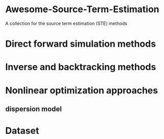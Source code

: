 # Awesome-Source-Term-Estimation
A collection for the source term estimation (STE) methods

# Direct forward simulation methods

# Inverse and backtracking methods

# Nonlinear optimization approaches
## dispersion model

# Dataset
